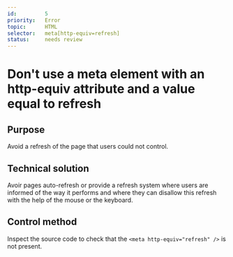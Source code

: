 ```yaml
---
id:         5
priority:   Error
topic:      HTML
selector:   meta[http-equiv=refresh]
status:     needs review
---
```


# Don't use a meta element with an http-equiv attribute and a value equal to refresh

## Purpose

Avoid a refresh of the page that users could not control.

## Technical solution

Avoir pages auto-refresh or provide a refresh system where users are informed of the way it performs and where they can disallow this refresh with the help of the mouse or the keyboard.

## Control method

Inspect the source code to check that the `<meta http-equiv="refresh" />` is not present.
